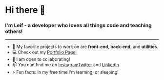 # Hi there 👋

### I'm **Leif** - a developer who loves all things **code** and **teaching others**!
___

- 💖 My favorite projects to work on are **front-end**, **back-end**, and **utilities**.
- 💻 Check out my [Portfolio Page!](https://coming.soon/)
- 👯 I am open to collaborating!
- 📫 You can find me on [Instagram](https://www.instagram.com/foobar/)[Twitter](https://twitter.com/foobar) and [LinkedIn](https://www.linkedin.com/in/foobar/)
- ⚡ Fun facts: In my free time I'm learning, or sleeping!
